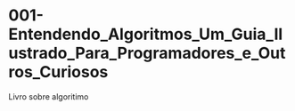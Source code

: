 # 001-Entendendo_Algoritmos_Um_Guia_Ilustrado_Para_Programadores_e_Outros_Curiosos
 Livro sobre algoritimo
